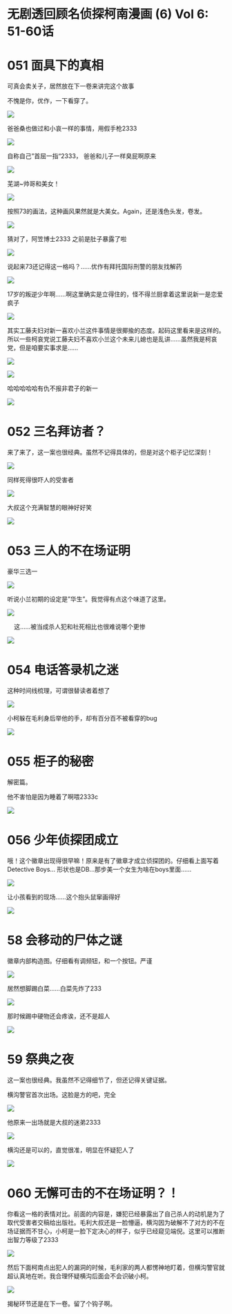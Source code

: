 # 无剧透回顾名侦探柯南漫画 (6) Vol 6: 51-60话
# 051 面具下的真相

可真会卖关子，居然放在下一卷来讲完这个故事

不愧是你，优作，一下看穿了。

![](eedd7606c62ca646f9803a7ef1f797a3_MD5.png)

爸爸桑也做过和小哀一样的事情，用假手枪2333

![](842a008e85c3cd6c464f40b8e2713ea3_MD5.png)

自称自己”首屈一指“2333， 爸爸和儿子一样臭屁啊原来

![](480dd2b2414ba5eb351aaa6402c846d9_MD5.png)

芜湖~帅哥和美女！

![](e9e04bcb98f3736905ada7356678a48e_MD5.png)

按照73的画法，这种画风果然就是大美女。Again，还是浅色头发，卷发。  

![](2b09968bc4d0572475ee245c134fae05_MD5.png)

猜对了，阿笠博士2333 之前是肚子暴露了啦  

![](8389dbd080413e137c1e5a5a5f969d75_MD5.png)

说起来73还记得这一格吗？……优作有拜托国际刑警的朋友找解药

![](0402242634ebda7fbf0ff3072e8b0a22_MD5.png)

17岁的叛逆少年啊……啊这里确实是立得住的，怪不得兰厨拿着这里说新一是恋爱疯子

![](ce804609b375a1fe205989ce05f4a22c_MD5.png)

其实工藤夫妇对新一喜欢小兰这件事情是很揶揄的态度。起码这里看来是这样的。所以一些柯哀党说工藤夫妇不喜欢小兰这个未来儿媳也是乱讲……虽然我是柯哀党，但是咱要实事求是……

![](1f4b2bc42a369576cafa4c4a454f9f21_MD5.png)

  

![](05a0aee59603984d2bf442a9f279c9e8_MD5.png)

哈哈哈哈哈有仇不报非君子的新一

![](b60233c4181904d22213ac3a9ee26d08_MD5.png)

# 052 三名拜访者？

来了来了，这一案也很经典。虽然不记得具体的，但是对这个柜子记忆深刻！

![](04d666b873ff2e94d92896ce909086ff_MD5.png)

同样死得很吓人的受害者

![](c713790f82629bbaaa0e97e1864b99f5_MD5.png)

大叔这个充满智慧的眼神好好笑

![](7edd72429d5c4dc45e6af0f97392ecd4_MD5.png)

# 053 三人的不在场证明  

豪华三选一

![](5d09974d8bdedf01a7f4c18b0174997a_MD5.png)

听说小兰初期的设定是”华生”。我觉得有点这个味道了这里。

![](bd7ace65e695e8156d9482a15cd8eca0_MD5.png)

    这……被当成杀人犯和社死相比也很难说哪个更惨

![](b16e8d95b21badfa9ae6bf6646422de9_MD5.png)

# 054 电话答录机之迷

这种时间线梳理，可谓很替读者着想了

![](30cf1aabb622abe64cf25bacbb9caef1_MD5.png)

小柯躲在毛利身后举他的手，却有百分百不被看穿的bug

![](653854bb832b5ead67dd4e873a339e43_MD5.png)

# 055 柜子的秘密

解密篇。

他不害怕是因为睡着了啊喂2333c  

  

![](262e570e304951ddb53a4323cd8e6704_MD5.png)

# 056 少年侦探团成立

哦！这个徽章出现得很早嘛！原来是有了徽章才成立侦探团的。仔细看上面写着Detective Boys... 形状也是DB...那步美一个女生为啥在boys里面……  

![](bcb1f891d357d2ab1fda4dd5806283c6_MD5.png)

让小孩看到的现场……这个抱头鼠窜画得好

![](97595cbaeb16cc5d71ac5d9a9938475f_MD5.png)

# 58 会移动的尸体之谜

徽章内部构造图。仔细看有调频钮，和一个按钮。严谨  

![](2af3a3296f331e27de901fe9f1be0999_MD5.png)

居然想脚踢白菜……白菜先炸了233

![](87e1bc8f5a69866253c6c2a99bae7a35_MD5.png)

那时候踢中硬物还会疼诶，还不是超人

![](075a541680aea17af41dffb8ef464afb_MD5.png)

  

# 59 祭典之夜

这一案也很经典。我虽然不记得细节了，但还记得关键证据。  

横沟警官首次出场。这脸是方的吧，完全

![](1edc9a04cc2909db39dfdf10fd98c556_MD5.png)

他原来一出场就是大叔的迷弟2333

![](f2a438723cfcfdb90dfee5abf3e837c8_MD5.png)

横沟还是可以的，直觉很准，明显在怀疑犯人了

![](d75a4a95098dc9ea6b677e442e8b3629_MD5.png)

# 060 无懈可击的不在场证明？！

你看这一格的表情对比。前面的内容是，嫌犯已经暴露出了自己杀人的动机是为了取代受害者交稿给出版社。毛利大叔还是一脸懵逼，横沟因为破解不了对方的不在场证据而不甘心，小柯是一脸下定决心的样子，似乎已经窥见端倪。这里可以推断出智力等级了2333

![](f5a2b088f41ef803036fad1900bc9498_MD5.png)

然后下面柯南点出犯人的漏洞的时候，毛利家的两人都愣神地盯着，但横沟警官就超认真地在听。我合理怀疑横沟后面会不会识破小柯。

![](6c17eeccbfe69c265044429dd28e2c53_MD5.png)

揭秘环节还是在下一卷。留了个钩子啊。